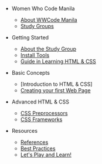 <!--
  UPDATE THIS:

  Update your sidebar to populate contents and resources

  No need to add title in the document markdown since the title in
  the sidebar is automatically added in the document.

  See https://docsify.js.org/#/configuration?id=autoheader
-->
- Women Who Code Manila
  - [About WWCode Manila](wwcodemanila/about.md)
  - [Study Groups](wwcodemanila/study_groups.md)

- Getting Started
  - [About the Study Group](README.md)
  - [Install Tools](getting_started/install_tools.md)
  - [Guide in Learning HTML &amp; CSS](getting_started/guide.md)

- Basic Concepts
  - [Introduction to HTML &amp; CSS]
  - [Creating your first Web Page](getting_started/creating_your_first_webpage.md)

- Advanced HTML &amp; CSS
  - [CSS Preprocessors]()
  - [CSS Frameworks]()

- Resources
  - [References](resources/references.md)
  - [Best Practices]()
  - [Let's Play and Learn!](resources/play_and_learn.md)